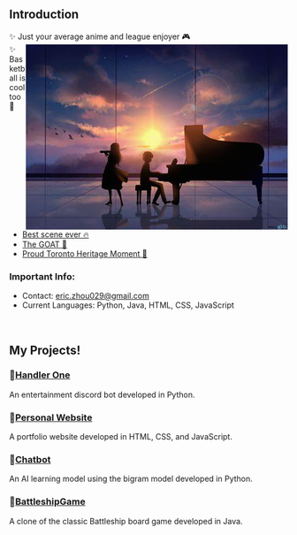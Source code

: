 ## Introduction
✨ Just your average anime and league enjoyer 🎮
<img src='yourLieSilhouette.png' align='right'>
<br/>
✨ Basketball is cool too 🏀
- [Best scene ever 🔥](https://youtu.be/dfOsUNxc2Xg)
- [The GOAT 🐐](https://youtu.be/ZPCfoCVCx3U)
- [Proud Toronto Heritage Moment 🦖](https://youtu.be/75iExVNvrWw)

### Important Info:
- Contact: <a href = "mailto:eric.zhou029@gmail.com">eric.zhou029@gmail.com</a>
- Current Languages: Python, Java, HTML, CSS, JavaScript
<br clear="right"/>

## My Projects!
### 💠[Handler One](https://github.com/3r1cZ/Handler-One)
An entertainment discord bot developed in Python.
### 💠[Personal Website](https://github.com/3r1cZ/Personal-Website)
A portfolio website developed in HTML, CSS, and JavaScript.
### 💠[Chatbot](https://github.com/3r1cZ/Chatbot)
An AI learning model using the bigram model developed in Python.
### 💠[BattleshipGame](https://github.com/3r1cZ/BattleshipGame)
A clone of the classic Battleship board game developed in Java.
